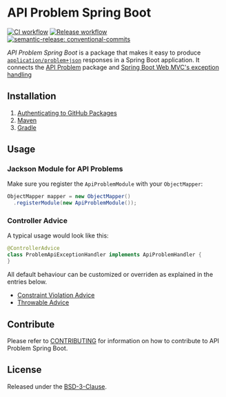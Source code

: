 # API Problem Spring Boot

[![CI workflow](https://github.com/montealegreluis/api-problem-spring-boot/actions/workflows/ci.yml/badge.svg)](https://github.com/montealegreluis/api-problem-spring-boot/actions/workflows/ci.yml)
[![Release workflow](https://github.com/montealegreluis/api-problem-spring-boot/actions/workflows/release.yml/badge.svg)](https://github.com/montealegreluis/api-problem-spring-boot/actions/workflows/release.yml)
[![semantic-release: conventional-commits](https://img.shields.io/badge/semantic--release-conventionalcommits-e10079?logo=semantic-release)](https://github.com/semantic-release/semantic-release)

*API Problem Spring Boot* is a package that makes it easy to produce
[`application/problem+json`](http://tools.ietf.org/html/rfc7807) responses in a Spring Boot
application.
It connects the [API Problem](https://github.com/MontealegreLuis/api-problem-spring-boot) package and
[Spring Boot Web MVC's exception handling](https://spring.io/blog/2013/11/01/exception-handling-in-spring-mvc#using-controlleradvice-classes)

## Installation

1. [Authenticating to GitHub Packages](https://github.com/MontealegreLuis/api-problem-spring-boot/blob/main/docs/installation/authentication.md)
2. [Maven](https://github.com/MontealegreLuis/api-problem-spring-boot/blob/main/docs/installation/maven.md)
3. [Gradle](https://github.com/MontealegreLuis/api-problem-spring-boot/blob/main/docs/installation/gradle.md)

## Usage

### Jackson Module for API Problems

Make sure you register the `ApiProblemModule` with your `ObjectMapper`:

```java
ObjectMapper mapper = new ObjectMapper()
  .registerModule(new ApiProblemModule());
```

### Controller Advice

A typical usage would look like this:

```java
@ControllerAdvice
class ProblemApiExceptionHandler implements ApiProblemHandler {
}
```

All default behaviour can be customized or overriden as explained in the entries below. 

- [Constraint Violation Advice](docs/constraint-violation-advice.md)
- [Throwable Advice](docs/throwable-advice.md)

## Contribute

Please refer to [CONTRIBUTING](https://github.com/MontealegreLuis/api-problem-spring-boot/blob/main/CONTRIBUTING.md) for information on how to contribute to API Problem Spring Boot.

## License

Released under the [BSD-3-Clause](https://github.com/MontealegreLuis/api-problem-spring-boot/blob/main/LICENSE).
